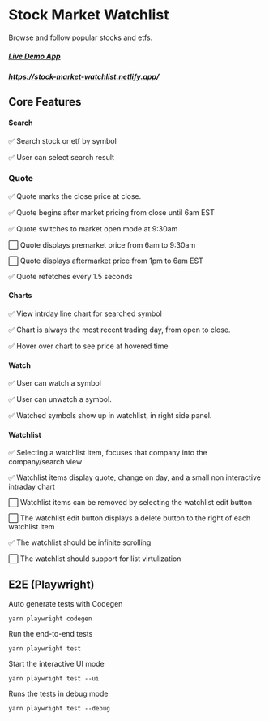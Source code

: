 # Stock Market Watchlist

 Browse and follow popular stocks and etfs.

##### [Live Demo App](https://stock-market-watchlist.netlify.app/) 
##### https://stock-market-watchlist.netlify.app/


## Core Features  

#### Search
:white_check_mark: Search stock or etf by symbol

:white_check_mark: User can select search result


### Quote

:white_check_mark: Quote marks the close price at close.

:white_check_mark: Quote begins after market pricing from close until 6am EST

:white_check_mark: Quote switches to market open mode at 9:30am

:white_large_square: Quote displays premarket price from 6am to 9:30am

:white_large_square: Quote displays aftermarket price from 1pm to 6am EST

:white_check_mark: Quote refetches every 1.5 seconds


#### Charts
:white_check_mark: View intrday line chart for searched symbol

:white_check_mark: Chart is always the most recent trading day, from open to close.

:white_check_mark: Hover over chart to see price at hovered time



#### Watch
:white_check_mark: User can watch a symbol

:white_check_mark: User can unwatch a symbol.

:white_check_mark: Watched symbols show up in watchlist, in right side panel.


#### Watchlist
:white_check_mark: Selecting a watchlist item, focuses that company into the company/search view

:white_check_mark: Watchlist items display quote, change on day, and a small non interactive intraday chart

:white_large_square: Watchlist items can be removed by selecting the watchlist edit button

:white_large_square: The watchlist edit button displays a delete button to the right of each watchlist item

:white_check_mark: The watchlist should be infinite scrolling 

:white_large_square: The watchlist should support for list virtulization



## E2E (Playwright)

Auto generate tests with Codegen

```yarn playwright codegen```

Run the end-to-end tests

```yarn playwright test``` 

Start the interactive UI mode

```yarn playwright test --ui```

Runs the tests in debug mode

```yarn playwright test --debug```

